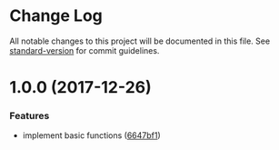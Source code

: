 # Change Log

All notable changes to this project will be documented in this file. See [standard-version](https://github.com/conventional-changelog/standard-version) for commit guidelines.

<a name="1.0.0"></a>
# 1.0.0 (2017-12-26)


### Features

* implement basic functions ([6647bf1](https://github.com/suzuki-shunsuke/yeoman-merge-ui/commit/6647bf1))
